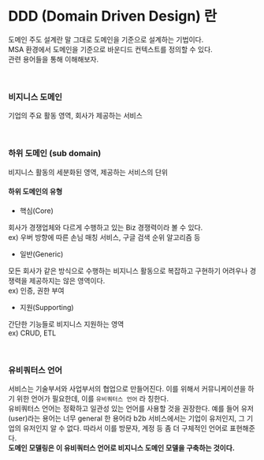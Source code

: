 # DDD (Domain Driven Design) 란

도메인 주도 설계란 말 그대로 도메인을 기준으로 설계하는 기법이다.   
MSA 환경에서 도메인을 기준으로 바운디드 컨텍스트를 정의할 수 있다.    
관련 용어들을 통해 이해해보자.    

</br>

### 비지니스 도메인

기업의 주요 활동 영역, 회사가 제공하는 서비스

</br>

### 하위 도메인 (sub domain) 

비지니스 활동의 세분화된 영역, 제공하는 서비스의 단위

#### 하위 도메인의 유형

* 핵심(Core)

회사가 경쟁업체와 다르게 수행하고 있는 Biz 경쟁력이라 볼 수 있다.     
ex) 우버 방향에 따른 손님 매칭 서비스, 구글 검색 순위 알고리즘 등
    

* 일반(Generic)

모든 회사가 같은 방식으로 수행하는 비지니스 활동으로 복잡하고 구현하기 어려우나 경쟁력을 제공하지는 않은 영역이다.    
ex) 인증, 권한 부여


* 지원(Supporting)

간단한 기능들로 비지니스 지원하는 영역   
ex) CRUD, ETL

</br>

### 유비쿼터스 언어

서비스는 기술부서와 사업부서의 협업으로 만들어진다. 
이를 위해서 커뮤니케이션을 하기 위한 언어가 필요한데, 이를 `유비쿼터스 언어` 라 칭한다.   
유비쿼터스 언어는 정확하고 일관성 있는 언어를 사용할 것을 권장한다. 
예를 들어 유저(user)라는 용어는 너무 general 한 용어라 b2b 서비스에서는 기업이 유저인지, 그 기업의 유저인지 알 수 없다. 
따라서 이를 방문자, 계정 등 좀 더 구체적인 언어로 표현해준다.    
**도메인 모델링은 이 유비쿼터스 언어로 비지니스 도메인 모델을 구축하는 것이다.**

</br>
